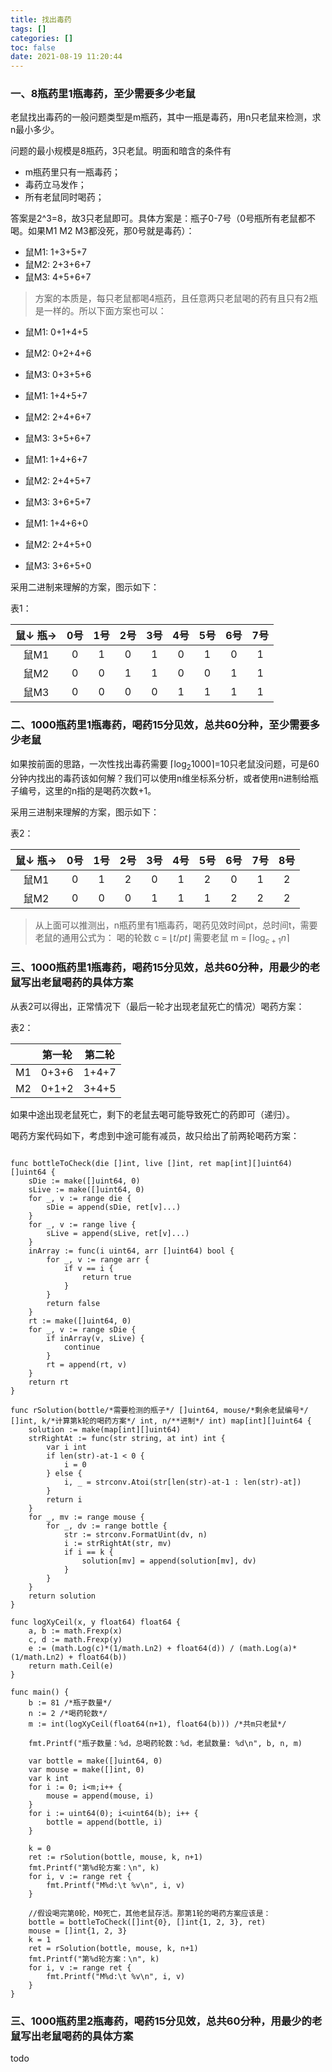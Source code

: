 ```yaml
---
title: 找出毒药  
tags: []  
categories: []  
toc: false  
date: 2021-08-19 11:20:44
---
```

### 一、8瓶药里1瓶毒药，至少需要多少老鼠

老鼠找出毒药的一般问题类型是m瓶药，其中一瓶是毒药，用n只老鼠来检测，求n最小多少。

问题的最小规模是8瓶药，3只老鼠。明面和暗含的条件有

- m瓶药里只有一瓶毒药；
- 毒药立马发作；
- 所有老鼠同时喝药；

答案是2^3=8，故3只老鼠即可。具体方案是：瓶子0-7号（0号瓶所有老鼠都不喝。如果M1 M2 M3都没死，那0号就是毒药）：

- 鼠M1: 1+3+5+7
- 鼠M2: 2+3+6+7
- 鼠M3: 4+5+6+7

> 方案的本质是，每只老鼠都喝4瓶药，且任意两只老鼠喝的药有且只有2瓶是一样的。所以下面方案也可以：

- 鼠M1: 0+1+4+5
- 鼠M2: 0+2+4+6
- 鼠M3: 0+3+5+6


- 鼠M1: 1+4+5+7
- 鼠M2: 2+4+6+7
- 鼠M3: 3+5+6+7
  

- 鼠M1: 1+4+6+7
- 鼠M2: 2+4+5+7
- 鼠M3: 3+6+5+7
  

- 鼠M1: 1+4+6+0
- 鼠M2: 2+4+5+0
- 鼠M3: 3+6+5+0

采用二进制来理解的方案，图示如下：

表1：


| 鼠↓ 瓶→ | 0号 | 1号 | 2号 | 3号 | 4号 | 5号 | 6号 | 7号 |
| :---------: | :---: | :---: | :---: | :---: | :---: | :---: | :---: | :---: |
|   鼠M1   |  0  |  1  |  0  |  1  |  0  |  1  |  0  |  1  |
|   鼠M2   |  0  |  0  |  1  |  1  |  0  |  0  |  1  |  1  |
|   鼠M3   |  0  |  0  |  0  |  0  |  1  |  1  |  1  |  1  |

### 二、1000瓶药里1瓶毒药，喝药15分见效，总共60分种，至少需要多少老鼠

如果按前面的思路，一次性找出毒药需要 $\lceil \log_2{1000} \rceil$=10只老鼠没问题，可是60分钟内找出的毒药该如何解？我们可以使用n维坐标系分析，或者使用n进制给瓶子编号，这里的n指的是喝药次数+1。

采用三进制来理解的方案，图示如下：

表2：


| 鼠↓ 瓶→ | 0号 | 1号 | 2号 | 3号 | 4号 | 5号 | 6号 | 7号 | 8号 |
| :---------: | :---: | :---: | :---: | :---: | :---: | :---: | :---: | :---: | :---: |
|   鼠M1   |  0  |  1  |  2  |  0  |  1  |  2  |  0  |  1  |  2  |
|   鼠M2   |  0  |  0  |  0  |  1  |  1  |  1  |  2  |  2  |  2  |

> 从上面可以推测出，n瓶药里有1瓶毒药，喝药见效时间pt，总时间t，需要老鼠的通用公式为：
> 喝的轮数 c = $\lfloor t/pt \rfloor$
> 需要老鼠 m = $\lceil \log_{c+1}{n} \rceil$

### 三、1000瓶药里1瓶毒药，喝药15分见效，总共60分种，用最少的老鼠写出老鼠喝药的具体方案

从表2可以得出，正常情况下（最后一轮才出现老鼠死亡的情况）喝药方案：

表2：


|    | 第一轮 | 第二轮 |
| ---- | -------- | -------- |
| M1 | 0+3+6  | 1+4+7  |
| M2 | 0+1+2  | 3+4+5  |

如果中途出现老鼠死亡，剩下的老鼠去喝可能导致死亡的药即可（递归）。

喝药方案代码如下，考虑到中途可能有减员，故只给出了前两轮喝药方案：

```golang

func bottleToCheck(die []int, live []int, ret map[int][]uint64) []uint64 {
    sDie := make([]uint64, 0)
    sLive := make([]uint64, 0)
    for _, v := range die {
        sDie = append(sDie, ret[v]...)
    }
    for _, v := range live {
        sLive = append(sLive, ret[v]...)
    }
    inArray := func(i uint64, arr []uint64) bool {
        for _, v := range arr {
            if v == i {
                return true
            }
        }
        return false
    }
    rt := make([]uint64, 0)
    for _, v := range sDie {
        if inArray(v, sLive) {
            continue
        }
        rt = append(rt, v)
    }
    return rt
}

func rSolution(bottle/*需要检测的瓶子*/ []uint64, mouse/*剩余老鼠编号*/ []int, k/*计算第k轮的喝药方案*/ int, n/**进制*/ int) map[int][]uint64 {
    solution := make(map[int][]uint64)
    strRightAt := func(str string, at int) int {
        var i int
        if len(str)-at-1 < 0 {
            i = 0
        } else {
            i, _ = strconv.Atoi(str[len(str)-at-1 : len(str)-at])
        }
        return i
    }
    for _, mv := range mouse {
        for _, dv := range bottle {
            str := strconv.FormatUint(dv, n)
            i := strRightAt(str, mv)
            if i == k {
                solution[mv] = append(solution[mv], dv)
            }
        }
    }
    return solution
}

func logXyCeil(x, y float64) float64 {
    a, b := math.Frexp(x)
    c, d := math.Frexp(y)
    e := (math.Log(c)*(1/math.Ln2) + float64(d)) / (math.Log(a)*(1/math.Ln2) + float64(b))
    return math.Ceil(e)
}

func main() {
    b := 81 /*瓶子数量*/
    n := 2 /*喝药轮数*/
    m := int(logXyCeil(float64(n+1), float64(b))) /*共m只老鼠*/

    fmt.Printf("瓶子数量：%d，总喝药轮数：%d，老鼠数量: %d\n", b, n, m)

    var bottle = make([]uint64, 0)
    var mouse = make([]int, 0)
    var k int
    for i := 0; i<m;i++ {
        mouse = append(mouse, i)
    }
    for i := uint64(0); i<uint64(b); i++ {
        bottle = append(bottle, i)
    }

    k = 0
    ret := rSolution(bottle, mouse, k, n+1)
    fmt.Printf("第%d轮方案：\n", k)
    for i, v := range ret {
        fmt.Printf("M%d:\t %v\n", i, v)
    }

    //假设喝完第0轮，M0死亡，其他老鼠存活。那第1轮的喝药方案应该是：
    bottle = bottleToCheck([]int{0}, []int{1, 2, 3}, ret)
    mouse = []int{1, 2, 3}
    k = 1
    ret = rSolution(bottle, mouse, k, n+1)
    fmt.Printf("第%d轮方案：\n", k)
    for i, v := range ret {
        fmt.Printf("M%d:\t %v\n", i, v)
    }
}

```

### 三、1000瓶药里2瓶毒药，喝药15分见效，总共60分种，用最少的老鼠写出老鼠喝药的具体方案

todo

